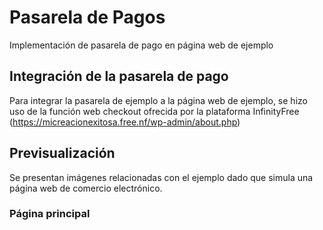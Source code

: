# Pasarela de Pagos 
Implementación de pasarela de pago en página web de ejemplo

## Integración de la pasarela de pago
Para integrar la pasarela de ejemplo a la página web de ejemplo, se hizo uso de la función web checkout ofrecida por la plataforma InfinityFree (https://micreacionexitosa.free.nf/wp-admin/about.php)

## Previsualización
Se presentan imágenes relacionadas con el ejemplo dado que simula una página web de comercio electrónico.

### Página principal
